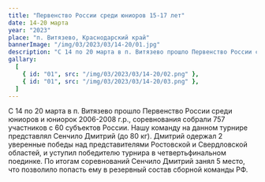 ```yaml
---
title: "Первенство России среди юниоров 15-17 лет"
date: 14-20 марта
year: "2023"
place: "п. Витязево, Краснодарский край"
bannerImage: "/img/03/2023/03/14-20/01.jpg"
description: "С 14 по 20 марта в п. Витязево прошло Первенство России среди юниоров и юниорок 2006-2008 г.р., соревнования собрали 757 участников с 60 субъектов России. Нашу команду на данном турнире представлял Сенчило Дмитрий (до 80 кг). Дмитрий одержал 2 уверенные победы над представителями Ростовской и Свердловской областей, и уступил победителю турнира в четвертьфинальном поединке. По итогам соревнований Сенчило Дмитрий занял 5 место, что позволило попасть ему в резервный состав сборной команды РФ."
gallary:
  [
    { id: "01", src: "/img/03/2023/03/14-20/02.png" },
    { id: "01", src: "/img/03/2023/03/14-20/03.png" },
  ]
---
```


С 14 по 20 марта в п. Витязево прошло Первенство России среди юниоров и юниорок 2006-2008 г.р., соревнования собрали 757 участников с 60 субъектов России. Нашу команду на данном турнире представлял Сенчило Дмитрий (до 80 кг). Дмитрий одержал 2 уверенные победы над представителями Ростовской и Свердловской областей, и уступил победителю турнира в четвертьфинальном поединке. По итогам соревнований Сенчило Дмитрий занял 5 место, что позволило попасть ему в резервный состав сборной команды РФ.
